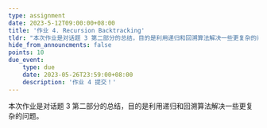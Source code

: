 ```yaml
---
type: assignment
date: 2023-5-12T09:00:00+08:00
title: '作业 4. Recursion Backtracking'
tldr: "本次作业是对话题 3 第二部分的总结，目的是利用递归和回溯算法解决一些更复杂的问题。"
hide_from_announcments: false
points: 10
due_event:
    type: due
    date: 2023-05-26T23:59:00+08:00
    description: '作业 4 提交！'
---
```


本次作业是对话题 3 第二部分的总结，目的是利用递归和回溯算法解决一些更复杂的问题。
